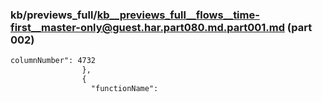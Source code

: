 ### kb/previews_full/kb__previews_full__flows__time-first__master-only@guest.har.part080.md.part001.md (part 002)

```md
columnNumber": 4732
                },
                {
                  "functionName": 
```

```
